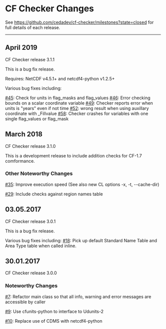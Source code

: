 # CF Checker Changes

See https://github.com/cedadev/cf-checker/milestones?state=closed for full details of each release.

-----------------------------------------------------------------
## April 2019

CF Checker release 3.1.1

This is a bug fix release.

Requires: NetCDF v4.5.1+ and netcdf4-python v1.2.5+  

Various bug fixes including:

[#45](https://github.com/cedadev/cf-checker/issues/45): Check for units in flag_masks and flag_values
[#46](https://github.com/cedadev/cf-checker/issues/46): Error checking bounds on a scalar coordinate variable
[#49](https://github.com/cedadev/cf-checker/issues/49): Checker reports error when units is "years" even if not time
[#52](https://github.com/cedadev/cf-checker/issues/52): wrong result when using auxillary coordinate with _Fillvalue
[#58](https://github.com/cedadev/cf-checker/issues/58): Checker crashes for variables with one single flag_values or flag_mask

## March 2018

CF Checker release 3.1.0

This is a development release to include addition checks for CF-1.7 comformance.

### Other Noteworthy Changes

[#35](https://github.com/cedadev/cf-checker/issues/35): Improve execution speed (See also new CL options -x, -t, --cache-dir)

[#29](https://github.com/cedadev/cf-checker/issues/29): Include checks against region names table

## 03.05.2017

CF Checker release 3.0.1

This is a bug fix release.

Various bug fixes including:
[#18](https://github.com/cedadev/cf-checker/issues/18): Pick up default Standard Name Table and Area Type table when called inline.

## 30.01.2017

CF Checker release 3.0.0

### Noteworthy Changes

[#7](https://github.com/cedadev/cf-checker/issues/7): Refactor main class so that all info, warning and error messages are accessible by caller

[#9](https://github.com/cedadev/cf-checker/pull/9): Use cfunits-python to interface to Udunits-2

[#10](https://github.com/cedadev/cf-checker/pull/10): Replace use of CDMS with netcdf4-python
